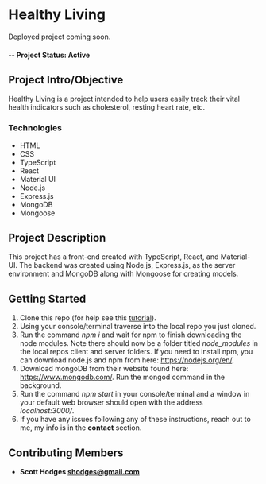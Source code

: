 # Healthy Living

Deployed project coming soon.

#### -- Project Status: Active

## Project Intro/Objective
Healthy Living is a project intended to help users easily track their vital health indicators such as cholesterol, resting heart rate, etc.

### Technologies
* HTML
* CSS
* TypeScript
* React
* Material UI
* Node.js
* Express.js
* MongoDB
* Mongoose

## Project Description
This project has a front-end created with TypeScript, React, and Material-UI. The backend was created using Node.js, Express.js, 
as the server environment and MongoDB along with Mongoose for creating models.


## Getting Started

1. Clone this repo (for help see this [tutorial](https://help.github.com/articles/cloning-a-repository/)).
2. Using your console/terminal traverse into the local repo you just cloned.
3. Run the command *npm i* and wait for npm to finish downloading the node modules. Note there should now be a folder titled *node_modules* in the local repos client and server folders. If you need to install npm, you can download node.js and npm from here: https://nodejs.org/en/.
4. Download mongoDB from their website found here: https://www.mongodb.com/. Run the mongod command in the background.
5. Run the command *npm start* in your console/terminal and a window in your default web browser should open with the address *localhost:3000/*.
6. If you have any issues following any of these instructions, reach out to me, my info is in the **contact** section.


## Contributing Members
* **Scott Hodges shodges@gmail.com**

